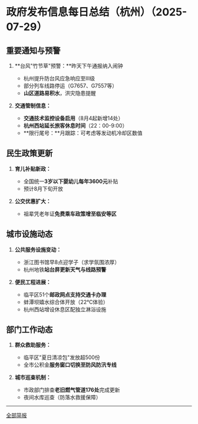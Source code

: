 

# 政府发布信息每日总结（杭州）（2025-07-29）

## 重要通知与预警

1. **台风"竹节草"预警：**昨天下午通报纳入闹钟
    - 杭州提升防台风应急响应至Ⅲ级
    - 部分列车线路停运（G7657、G7557等）
    - **山区道路易积水**，洪灾隐患提醒

2. **交通管制信息：**
    - **交通技术监控设备启用**（8月4起新增14处）
    - **杭州西站延长旅客休息时间**（22：00-9:00）
    - **限行尾号：**月跟踪：可考虑等发动机冷却区数值

## 民生政策更新

1. **育儿补贴新政：**
    - 全国统一**3岁以下婴幼儿每年3600元**补贴
    - 预计8月下旬开放

2. **公交优惠扩大：**
    - 祖辈凭老年证**免费乘车政策增至临安等区**

## 城市设施动态

1. **公共服务设施变动：**
    - 浙江图书馆早8点迎学子（求学氛围浓厚）
    - 杭州地铁**站台屏更新天气与线路预警**

2. **便民工程进展：**
    - 临平区51个**邮政网点支持交通卡办理**
    - 蚌潭坝嬉水综合体开放（22℃体验）
    - 杭州西站增设休息区配独立淋浴设施

## 部门工作动态

1. **群众救助服务：**
    - 临平区"夏日清凉包"发放超500份
    - 全市公积金**服务窗口切换至防风防汛专线**

2. **城市巡查机制：**
    - 市政部门排查**老旧燃气管道176处**完成更新
    - 夜间水库巡查（防落水救援保障）

---
[全部简报](../Table.md)